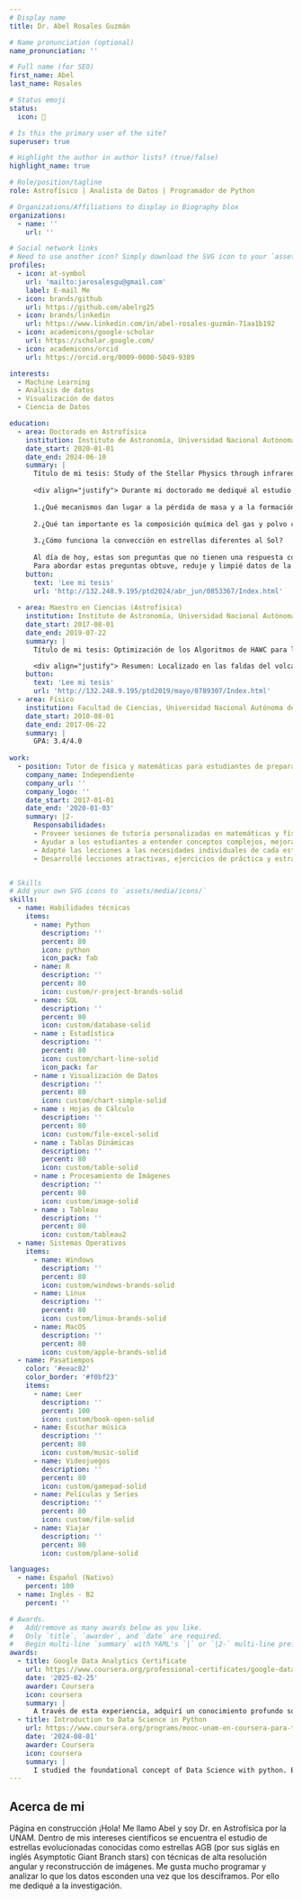 ```yaml
---
# Display name
title: Dr. Abel Rosales Guzmán

# Name pronunciation (optional)
name_pronunciation: ''

# Full name (for SEO)
first_name: Abel
last_name: Rosales

# Status emoji
status:
  icon: 🌌

# Is this the primary user of the site?
superuser: true

# Highlight the author in author lists? (true/false)
highlight_name: true

# Role/position/tagline
role: Astrofísico | Analista de Datos | Programador de Python

# Organizations/Affiliations to display in Biography blox
organizations:
  - name: ''
    url: ''

# Social network links
# Need to use another icon? Simply download the SVG icon to your `assets/media/icons/` folder.
profiles:
  - icon: at-symbol
    url: 'mailto:jarosalesgu@gmail.com'
    label: E-mail Me
  - icon: brands/github
    url: https://github.com/abelrg25
  - icon: brands/linkedin
    url: https://www.linkedin.com/in/abel-rosales-guzmán-71aa1b192
  - icon: academicons/google-scholar
    url: https://scholar.google.com/
  - icon: academicons/orcid
    url: https://orcid.org/0009-0000-5049-9389

interests:
  - Machine Learning
  - Análisis de datos
  - Visualización de datos
  - Ciencia de Datos 

education:
  - area: Doctorado en Astrofísica
    institution: Instituto de Astronomía, Universidad Nacional Autónoma de México
    date_start: 2020-01-01
    date_end: 2024-06-10
    summary: |
      Título de mi tesis: Study of the Stellar Physics through infrared interferometric imaging (Tesis escrita en inglés)
      
      <div align="justify"> Durante mi doctorado me dediqué al estudio de estrellas evolucionadas conocidas como estrellas AGB (por sus siglas en inglés Asymptotic Giant Branch stars) utilizando técnicas de alta resolución angular. El objetivo de mi trabajo doctoral era tratar de responder de la mejor manera las siguientes preguntas: 
      
      1.¿Qué mecanismos dan lugar a la pérdida de masa y a la formación de estructuras asimétricas de gas y polvo en estrellas AGB? 
      
      2.¿Qué tan importante es la composición química del gas y polvo circundante a las estrellas para la formación de vientos? 
      
      3.¿Cómo funciona la convección en estrellas diferentes al Sol?
      
      Al día de hoy, estas son preguntas que no tienen una respuesta concreta. Aunque las estrellas AGB son de las principales contribuyentes al enriquecimiento del medio interestelar, la manera en la que el material procesado durante la evolución de la estrella es devuelto al medio interestelar es un fenómeno que no se encuentra caracterizado completamente. 
      Para abordar estas preguntas obtuve, reduje y limpié datos de la base de datos de uno de los observatorios más importantes del mundo, el VLTI (por sus siglas en inglés Very Large Telescope Interferometer). Además puse en práctica el uso de métodos Monte Carlo, modelado matemático, visualización y manipulación de imágenes. La capacidad de abstracción, aunada a un pensamiento analítico y crítico, fueron de gran importancia para entender los resultados que mis colaboradores y yo obtuvimos y para poder publicar en revistas de alto impacto y así contribuir al avance de la ciencia.  </div>
    button:
      text: 'Lee mi tesis'
      url: 'http://132.248.9.195/ptd2024/abr_jun/0853367/Index.html'
  
  - area: Maestro en Ciencias (Astrofísica)
    institution: Instituto de Astronomía, Universidad Nacional Autónoma de México
    date_start: 2017-08-01
    date_end: 2019-07-22
    summary: | 
      Título de mi tesis: Optimización de los Algoritmos de HAWC para la búsqueda de GRBs asociados a ondas gravitacionales

      <div align="justify"> Resumen: Localizado en las faldas del volcán Sierra Negra, en Puebla, se encuentra el observatorio HAWC (por sus siglas en inglés High Altitude Water Cherenkov) encargado de detectar partículas muy energéticas (como rayos cósmicos y rayos gamma con energías entre 100 GeV y 100 TeV) provenientes de los eventos más energéticos del Universo. Debido a factores como el campo magnético tanto de la Tierra como de diversos objetos astrofísicos, se sabe que los rayos cósmicos y los rayos gamma que detecta el observatorio HAWC provienen de lugares diferentes. Es por ello que es muy importante saber diferenciar cuando se detectan rayos cósmicos o cuando se detectan rayos gamma. A muy altas energías, cerca de los 100 TeV, el observatorio funciona muy bien y es capaz de diferenciar entre ambos eventos. Sin embargo, cuanto más cercanos son estos eventos al límite inferior, es decir, a 100 GeV, más difícil es diferenciarlos. Considerando esta dificultad, en mi trabajo de tesis de maestría trabajé con datos de eventos de rayos gamma y de rayos cósmicos con energías cercanas a los 100 GeV. Lo que hice fue desarrollar una red neuronal que aprendiera la diferencia entre los eventos considerando diversos parámetros de las simulaciones del observatorio que eran fundamentales para diferenciar entre rayos cósmicos y rayos gamma. Con este trabajo logré mejorar la capacidad del observatorio para diferenciar los eventos mencionados anteriormente. Aunque por cuestiones de tiempo no pudimos publicar estos resultados, realmente pude aprender muchos aspectos sobre cómo funciona una red neuronal, además de la aplicación de técnicas estadísticas como el análisis de componentes principales (ACP o PCA por sus siglas en inglés Principal Component Analysis)</div>
    button: 
      text: 'Lee mi tesis'
      url: 'http://132.248.9.195/ptd2019/mayo/0789307/Index.html'
  - area: Físico
    institution: Facultad de Ciencias, Universidad Nacional Autónoma de México
    date_start: 2010-08-01
    date_end: 2017-06-22
    summary: |
      GPA: 3.4/4.0
      
work:
  - position: Tutor de física y matemáticas para estudiantes de preparatoria
    company_name: Independiente
    company_url: ''
    company_logo: ''
    date_start: 2017-01-01
    date_end: '2020-01-03'
    summary: |2-
      Responsabilidades:
      - Proveer sesiones de tutoría personalizadas en matemáticas y física a estudiantes de preparatoria.
      - Ayudar a los estudiantes a entender conceptos complejos, mejorar calificaciones y crear confianza en sus actividades académicas.
      - Adapté las lecciones a las necesidades individuales de cada estudiante, ajustando los enfoques según distintos estilos de aprendizaje y niveles de conocimiento.
      - Desarrollé lecciones atractivas, ejercicios de práctica y estrategias para la resolución de problemas.  


# Skills
# Add your own SVG icons to `assets/media/icons/`
skills:
  - name: Habilidades técnicas
    items:
      - name: Python
        description: ''
        percent: 80
        icon: python
        icon_pack: fab
      - name: R
        description: ''
        percent: 80
        icon: custom/r-project-brands-solid
      - name: SQL
        description: ''
        percent: 80
        icon: custom/database-solid
      - name : Estadística
        description: ''
        percent: 80
        icon: custom/chart-line-solid
        icon_pack: far
      - name : Visualización de Datos 
        description: ''
        percent: 80
        icon: custom/chart-simple-solid
      - name : Hojas de Cálculo
        description: ''
        percent: 80
        icon: custom/file-excel-solid
      - name : Tablas Dinámicas
        description: ''
        percent: 80
        icon: custom/table-solid
      - name : Procesamiento de Imágenes
        description: ''
        percent: 80
        icon: custom/image-solid
      - name : Tableau
        description: ''
        percent: 80
        icon: custom/tableau2
  - name: Sistemas Operativos
    items: 
      - name: Windows
        description: ''
        percent: 80
        icon: custom/windows-brands-solid
      - name: Linux
        description: ''
        percent: 80
        icon: custom/linux-brands-solid
      - name: MacOS
        description: ''
        percent: 80
        icon: custom/apple-brands-solid
  - name: Pasatiempos
    color: '#eeac02'
    color_border: '#f0bf23'
    items:
      - name: Leer
        description: ''
        percent: 100
        icon: custom/book-open-solid
      - name: Escuchar música 
        description: ''
        percent: 80
        icon: custom/music-solid
      - name: Videojuegos
        description: ''
        percent: 80
        icon: custom/gamepad-solid
      - name: Películas y Series
        description: ''
        percent: 80
        icon: custom/film-solid
      - name: Viajar
        description: ''
        percent: 80
        icon: custom/plane-solid

languages:
  - name: Español (Nativo)
    percent: 100 
  - name: Inglés - B2
    percent: ''

# Awards.
#   Add/remove as many awards below as you like.
#   Only `title`, `awarder`, and `date` are required.
#   Begin multi-line `summary` with YAML's `|` or `|2-` multi-line prefix and indent 2 spaces below.
awards:
  - title: Google Data Analytics Certificate
    url: https://www.coursera.org/professional-certificates/google-data-analytics
    date: '2025-02-25'
    awarder: Coursera
    icon: coursera
    summary: |
      A través de esta experiencia, adquirí un conocimiento profundo sobre las prácticas y procesos utilizados por los analistas de datos en su trabajo diario. Desarrollé habilidades clave en análisis de datos, incluyendo limpieza, análisis y visualización, utilizando herramientas esenciales como hojas de cálculo, SQL, R y Tableau. Aprendí a limpiar y organizar datos para su análisis, realizar cálculos mediante hojas de cálculo, SQL y R, y presentar hallazgos de manera efectiva a través de dashboards, presentaciones y plataformas de visualización comúnmente utilizadas.
  - title: Introduction to Data Science in Python
    url: https://www.coursera.org/programs/mooc-unam-en-coursera-para-ti-uzeau/learn/python-data-analysis
    date: '2024-08-01'
    awarder: Coursera
    icon: coursera
    summary: |
      I studied the foundational concept of Data Science with python. By the end of the course, I was familiar with data manipulation and cleaning techniques using the python pandas data science library. I also learned about Series and DataFrames as the central data structures for data analysis. Furthermore, I also learned how to run basic inferential statistical analyses.      
---
```


## Acerca de mi
Página en construcción
¡Hola! Me llamo Abel y soy Dr. en Astrofísica por la UNAM. Dentro de mis intereses científicos se encuentra el estudio de estrellas evolucionadas conocidas como estrellas AGB (por sus siglás en inglés Asymptotic Giant Branch stars) con técnicas de alta resolución angular y reconstrucción de imágenes. Me gusta mucho programar y analizar lo que los datos esconden una vez que los desciframos. Por ello me dediqué a la investigación. 